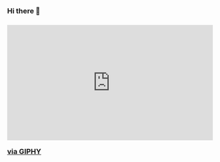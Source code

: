 ### Hi there 👋
### <iframe src="https://giphy.com/embed/1GNw3Tz6My9MOctpK0" width="480" height="270" frameBorder="0" class="giphy-embed" allowFullScreen></iframe><p><a href="https://giphy.com/gifs/1GNw3Tz6My9MOctpK0">via GIPHY</a></p>
<!--
**NicoleMagallanes/NicoleMagallanes** is a ✨ _special_ ✨ repository because its `README.md` (this file) appears on your GitHub profile.

Here are some ideas to get you started:

- 🔭 I’m currently working on ...
- 🌱 I’m currently learning ...
- 👯 I’m looking to collaborate on ...
- 🤔 I’m looking for help with ...
- 💬 Ask me about ...
- 📫 How to reach me: ...
- 😄 Pronouns: ...
- ⚡ Fun fact: ...
-->
